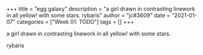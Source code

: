 +++
title = "egg galaxy"
description = "a girl drawn in contrasting linework in all yellow! with some stars.   rybaris"
author = "jc#3609"
date = "2021-01-07"
categories = ["Week 01: TODO"]
tags = []
+++

a girl drawn in contrasting linework in all yellow! with some stars. 

rybaris
